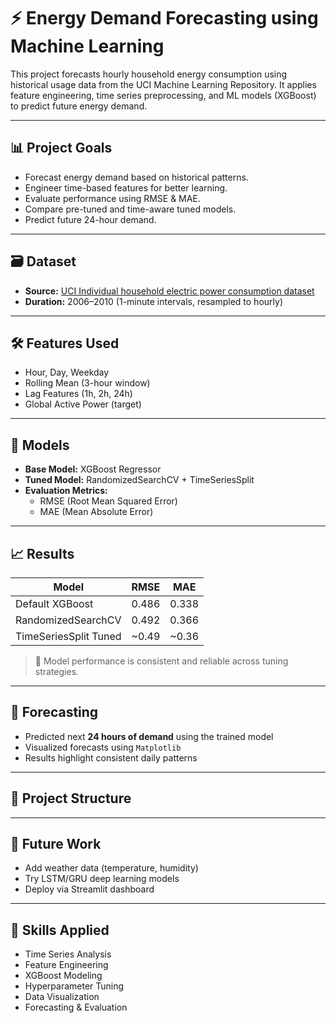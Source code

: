 # ⚡ Energy Demand Forecasting using Machine Learning

This project forecasts hourly household energy consumption using historical usage data from the UCI Machine Learning Repository. It applies feature engineering, time series preprocessing, and ML models (XGBoost) to predict future energy demand.

---

## 📊 Project Goals

- Forecast energy demand based on historical patterns.
- Engineer time-based features for better learning.
- Evaluate performance using RMSE & MAE.
- Compare pre-tuned and time-aware tuned models.
- Predict future 24-hour demand.

---

## 🗃️ Dataset

- **Source:** [UCI Individual household electric power consumption dataset](https://archive.ics.uci.edu/ml/datasets/individual+household+electric+power+consumption)
- **Duration:** 2006–2010 (1-minute intervals, resampled to hourly)

---

## 🛠️ Features Used

- Hour, Day, Weekday  
- Rolling Mean (3-hour window)  
- Lag Features (1h, 2h, 24h)  
- Global Active Power (target)

---

## 🧠 Models

- **Base Model:** XGBoost Regressor  
- **Tuned Model:** RandomizedSearchCV + TimeSeriesSplit  
- **Evaluation Metrics:**  
  - RMSE (Root Mean Squared Error)  
  - MAE (Mean Absolute Error)

---

## 📈 Results

| Model                  | RMSE   | MAE   |
|------------------------|--------|-------|
| Default XGBoost        | 0.486  | 0.338 |
| RandomizedSearchCV     | 0.492  | 0.366 |
| TimeSeriesSplit Tuned  | ~0.49  | ~0.36 |

> 📌 Model performance is consistent and reliable across tuning strategies.

---

## 🔮 Forecasting

- Predicted next **24 hours of demand** using the trained model
- Visualized forecasts using `Matplotlib`
- Results highlight consistent daily patterns

---

## 📂 Project Structure


---

## 🚀 Future Work

- Add weather data (temperature, humidity)
- Try LSTM/GRU deep learning models
- Deploy via Streamlit dashboard

---

## 🧠 Skills Applied

- Time Series Analysis  
- Feature Engineering  
- XGBoost Modeling  
- Hyperparameter Tuning  
- Data Visualization  
- Forecasting & Evaluation

